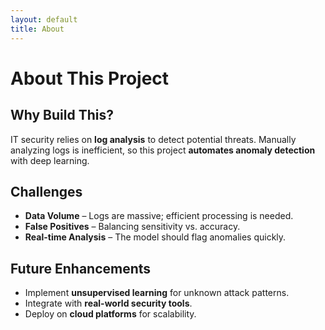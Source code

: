 ```yaml
---
layout: default
title: About
---
```


# About This Project

## Why Build This?
IT security relies on **log analysis** to detect potential threats. Manually analyzing logs is inefficient, so this project **automates anomaly detection** with deep learning.

## Challenges
- **Data Volume** – Logs are massive; efficient processing is needed.
- **False Positives** – Balancing sensitivity vs. accuracy.
- **Real-time Analysis** – The model should flag anomalies quickly.

## Future Enhancements
- Implement **unsupervised learning** for unknown attack patterns.
- Integrate with **real-world security tools**.
- Deploy on **cloud platforms** for scalability.
